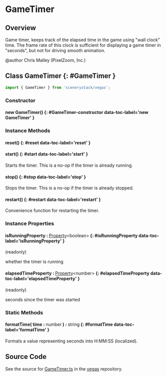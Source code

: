 # GameTimer

## Overview

Game timer, keeps track of the elapsed time in the game using "wall clock" time. The frame rate of this clock is
sufficient for displaying a game timer in "seconds", but not for driving smooth animation.

@author Chris Malley (PixelZoom, Inc.)

## Class GameTimer {: #GameTimer }


```js
import { GameTimer } from 'scenerystack/vegas';
```
### Constructor

#### new GameTimer() {: #GameTimer-constructor data-toc-label='new GameTimer' }

### Instance Methods

#### reset() {: #reset data-toc-label='reset' }

#### start() {: #start data-toc-label='start' }

Starts the timer. This is a no-op if the timer is already running.

#### stop() {: #stop data-toc-label='stop' }

Stops the timer. This is a no-op if the timer is already stopped.

#### restart() {: #restart data-toc-label='restart' }

Convenience function for restarting the timer.

### Instance Properties

#### isRunningProperty : <span style="font-weight: 400;">[Property](../axon/Property.md)&lt;<span style="color: hsla(calc(var(--md-hue) + 180deg),80%,40%,1);">boolean</span>&gt;</span> {: #isRunningProperty data-toc-label='isRunningProperty' }

(readonly)

whether the timer is running

#### elapsedTimeProperty : <span style="font-weight: 400;">[Property](../axon/Property.md)&lt;<span style="color: hsla(calc(var(--md-hue) + 180deg),80%,40%,1);">number</span>&gt;</span> {: #elapsedTimeProperty data-toc-label='elapsedTimeProperty' }

(readonly)

seconds since the timer was started

### Static Methods

#### formatTime( time : <span style="font-weight: 400;"><span style="color: hsla(calc(var(--md-hue) + 180deg),80%,40%,1);">number</span></span> ) : <span style="font-weight: 400;"><span style="color: hsla(calc(var(--md-hue) + 180deg),80%,40%,1);">string</span></span> {: #formatTime data-toc-label='formatTime' }

Formats a value representing seconds into H:MM:SS (localized).



## Source Code

See the source for [GameTimer.ts](https://github.com/phetsims/vegas/blob/main/js/GameTimer.ts) in the [vegas](https://github.com/phetsims/vegas) repository.
